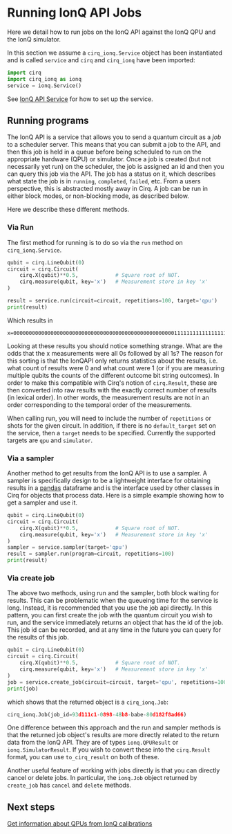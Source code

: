 # Running IonQ API Jobs

Here we detail how to run jobs on the IonQ API against the IonQ QPU and the IonQ
simulator.

In this section we assume a `cirq_ionq.Service` object has been instantiated and
is called `service` and `cirq` and `cirq_ionq` have been imported:

```python
import cirq
import cirq_ionq as ionq
service = ionq.Service()
```

See [IonQ API Service](service.md) for how to set up the service.

## Running programs

The IonQ API is a service that allows you to send a quantum circuit as a *job*
to a scheduler server. This means that you can submit a job to the API, and then
this job is held in a queue before being scheduled to run on the appropriate
hardware (QPU) or simulator. Once a job is created (but not necessarily yet run)
on the scheduler, the job is assigned an id and then you can query this job via
the API. The job has a status on it, which describes what state the job is in
`running`, `completed`, `failed`, etc. From a users perspective, this is
abstracted mostly away in Cirq. A job can be run in either block modes, or
non-blocking mode, as described below.

Here we describe these different methods.

### Via Run

The first method for running is to do so via the `run` method on
`cirq_ionq.Service`.

```python
qubit = cirq.LineQubit(0)
circuit = cirq.Circuit(
    cirq.X(qubit)**0.5,            # Square root of NOT.
    cirq.measure(qubit, key='x')   # Measurement store in key 'x'
)

result = service.run(circuit=circuit, repetitions=100, target='qpu')
print(result)
```

Which results in

```text
x=0000000000000000000000000000000000000000000000000000111111111111111111111111111111111111111111111111
```

Looking at these results you should notice something strange. What are the odds
that the x measurements were all 0s followed by all 1s? The reason for this
sorting is that the IonQAPI only returns statistics about the results, i.e. what
count of results were 0 and what count were 1 (or if you are measuring multiple
qubits the counts of the different outcome bit string outcomes). In order to
make this compatible with Cirq's notion of `cirq.Result`, these are then
converted into raw results with the exactly correct number of results (in
lexical order). In other words, the measurement results are not in an order
corresponding to the temporal order of the measurements.

When calling run, you will need to include the number of `repetitions` or shots
for the given circuit. In addition, if there is no `default_target` set on the
service, then a `target` needs to be specified. Currently the supported targets
are `qpu` and `simulator`.

### Via a sampler

Another method to get results from the IonQ API is to use a sampler. A sampler
is specifically design to be a lightweight interface for obtaining results in a
[pandas](https://pandas.pydata.org/) dataframe and is the interface used by
other classes in Cirq for objects that process data. Here is a simple example
showing how to get a sampler and use it.

```python
qubit = cirq.LineQubit(0)
circuit = cirq.Circuit(
    cirq.X(qubit)**0.5,            # Square root of NOT.
    cirq.measure(qubit, key='x')   # Measurement store in key 'x'
)
sampler = service.sampler(target='qpu')
result = sampler.run(program=circuit, repetitions=100)
print(result)
```

### Via create job

The above two methods, using run and the sampler, both block waiting for
results. This can be problematic when the queueing time for the service is long.
Instead, it is recommended that you use the job api directly. In this pattern,
you can first create the job with the quantum circuit you wish to run, and the
service immediately returns an object that has the id of the job. This job id
can be recorded, and at any time in the future you can query for the results of
this job.

```python
qubit = cirq.LineQubit(0)
circuit = cirq.Circuit(
    cirq.X(qubit)**0.5,            # Square root of NOT.
    cirq.measure(qubit, key='x')   # Measurement store in key 'x'
)
job = service.create_job(circuit=circuit, target='qpu', repetitions=100)
print(job)
```

which shows that the returned object is a `cirq_ionq.Job`:

```python
cirq_ionq.Job(job_id=93d111c1-0898-48b8-babe-80d182f8ad66)
```

One difference between this approach and the run and sampler methods is that the
returned job object's results are more directly related to the return data from
the IonQ API. They are of types `ionq.QPUResult` or `ionq.SimulatorResult`. If
you wish to convert these into the `cirq.Result` format, you can use
`to_cirq_result` on both of these.

Another useful feature of working with jobs directly is that you can directly
cancel or delete jobs. In particular, the `ionq.Job` object returned by
`create_job` has `cancel` and `delete` methods.

## Next steps

[Get information about QPUs from IonQ calibrations](calibrations.md)

